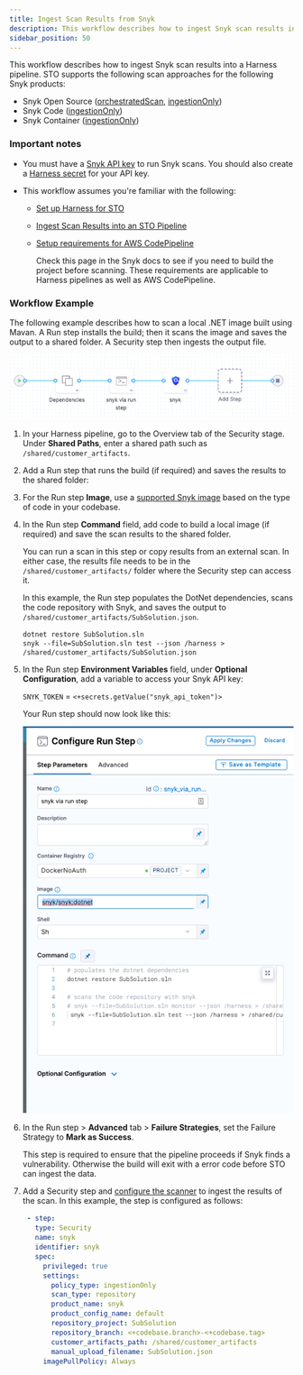 ```yaml
---
title: Ingest Scan Results from Snyk
description: This workflow describes how to ingest Snyk scan results into a Harness pipeline.  
sidebar_position: 50
---
```


This workflow describes how to ingest Snyk scan results into a Harness pipeline. STO supports the following scan approaches for the following Snyk products:
* Snyk Open Source ([orchestratedScan](./run-an-orchestrated-scan-in-sto.md), [ingestionOnly](./ingest-scan-results-into-an-sto-pipeline.md))
* Snyk Code ([ingestionOnly](./ingest-scan-results-into-an-sto-pipeline.md))
* Snyk Container ([ingestionOnly](./ingest-scan-results-into-an-sto-pipeline.md))

### Important notes

* You must have a [Snyk API key](https://docs.snyk.io/snyk-api-info/authentication-for-api) to run Snyk scans. You should also create a [Harness secret](/docs/platform/security/ref-security/secrets-and-log-sanitization/) for your API key.

* This workflow assumes you're familiar with the following:

  * [Set up Harness for STO](../../onboard-sto/set-up-harness-for-sto.md) 
  * [Ingest Scan Results into an STO Pipeline](ingest-scan-results-into-an-sto-pipeline.md) 
  * [Setup requirements for AWS CodePipeline](https://docs.snyk.io/integrations/ci-cd-integrations/aws-codepipeline-integration/setup-requirements-for-aws-codepipeline)
  
    Check this page in the Snyk docs to see if you need to build the project before scanning. These requirements are applicable to Harness pipelines as well as AWS CodePipeline.  

### Workflow Example

The following example describes how to scan a local .NET image built using Mavan. A Run step installs the build; then it scans the image and saves the output to a shared folder. A Security step then ingests the output file.

![](../static/snyk-scans-pipeline-00.png)

1. In your Harness pipeline, go to the Overview tab of the Security stage. Under **Shared Paths**, enter a shared path such as `/shared/customer_artifacts`.

2. Add a Run step that runs the build (if required) and saves the results to the shared folder:

3. For the Run step **Image**, use a [supported Snyk image](https://github.com/snyk/snyk-images#current-images) based on the type of code in your codebase.  

4. In the Run step **Command** field, add code to build a local image (if required) and save the scan results to the shared folder.  
 
   You can run a scan in this step or copy results from an external scan. In either case, the results file needs to be in the `/shared/customer_artifacts/` folder where the Security step can access it.  
 
   In this example, the Run step  populates the DotNet dependencies, scans the code repository with Snyk, and saves the output to `/shared/customer_artifacts/SubSolution.json`.   

   ```
   dotnet restore SubSolution.sln
   snyk --file=SubSolution.sln test --json /harness > /shared/customer_artifacts/SubSolution.json
   ```

5. In the Run step **Environment Variables** field, under **Optional Configuration**, add a variable to access your Snyk API key:
 
   `SNYK_TOKEN` = `<+secrets.getValue("snyk_api_token")>`  
   
   Your Run step should now look like this:
   
   ![](../static/snyk-scans-run-step-01.png)
 
6. In the Run step > **Advanced** tab > **Failure Strategies**, set the Failure Strategy to **Mark as Success**. 
 
   This step is required to ensure that the pipeline proceeds if Snyk finds a vulnerability. Otherwise the build will exit with a error code before STO can ingest the data.
   
7. Add a Security step and [configure the scanner](../../sto-techref-category/security-step-settings-reference#snyk) to ingest the results of the scan. In this example, the step is configured as follows:  
   ```yaml
    - step:
      type: Security
      name: snyk
      identifier: snyk
      spec:
        privileged: true
        settings:
          policy_type: ingestionOnly
          scan_type: repository
          product_name: snyk
          product_config_name: default
          repository_project: SubSolution
          repository_branch: <+codebase.branch>-<+codebase.tag>
          customer_artifacts_path: /shared/customer_artifacts
          manual_upload_filename: SubSolution.json
        imagePullPolicy: Always
   ```     

<!--  
### YAML pipeline example

The following illustrates an end-to-end pipeline for building and scanning a .NET image.

```yaml 
pipeline:
  allowStageExecutions: false
  projectIdentifier: myProject
  orgIdentifier: myOrg
  identifier: snykcodeingestion
  name: snyk-code-ingestion
  tags: {}
  properties:
    ci:
      codebase:
        connectorRef: OWASPNodeGoat
        repoName: NodeGoat
        build: <+input>
  stages:
    - stage:
        name: build
        identifier: build
        type: CI
        spec:
          cloneCodebase: true
          infrastructure:
            type: KubernetesDirect
            spec:
              connectorRef: stodelegate
              namespace: harness-delegate-ng
              automountServiceAccountToken: true
              nodeSelector: {}
              os: Linux
          sharedPaths:
            - /var/run
            - /shared/customer_artifacts/
          execution:
            steps:
              - step:
                  type: Run
                  name: snyk via run step
                  identifier: snyk_via_run_step
                  spec:
                    connectorRef: DockerNoAuth
                    image: snyk/snyk:dotnet
                    shell: Sh
                    command: |-

                      # scans the code repository with snyk
                      snyk code test /harness --json-file-output=/shared/customer_artifacts/snyk.json

                      cat /shared/customer_artifacts/snyk.json
                    envVariables:
                      SNYK_TOKEN: <+secrets.getValue("snyk_api_token")>
                  when:
                    stageStatus: Success
                  failureStrategies:
                    - onFailure:
                        errors:
                          - AllErrors
                        action:
                          type: MarkAsSuccess
              - step:
                  type: Security
                  name: snyk
                  identifier: snyk
                  spec:
                    privileged: true
                    settings:
                      policy_type: ingestionOnly
                      scan_type: repository
                      product_name: snyk
                      product_config_name: default
                      repository_project: SubSolution
                      repository_branch: <+codebase.branch>-<+codebase.tag>
                      customer_artifacts_path: /shared/customer_artifacts
                      manual_upload_filename: snyk.json
                    imagePullPolicy: Always
                    resources:
                      limits:
                        memory: 4096Mi
                        cpu: 1000m
                  description: snyk2
                  failureStrategies: []
        variables:
          - name: runner_tag
            type: String
            value: dev

```
--> 


